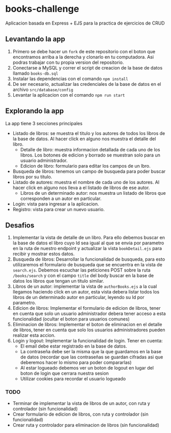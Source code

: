 # books-challenge
Aplicacion basada en Express + EJS para la practica de ejercicios de CRUD

## Levantando la app
1. Primero se debe hacer un `fork` de este repositorio con el boton que encontramos arriba a la derecha y clonarlo en tu computadora. Asi podras trabajar con tu propia version del repositorio.
2. Conectarse a MySQL y correr el script de creacion de la base de datos llamado `books-db.sql`
3. Instalar las dependencias con el comando `npm install`
4. De ser necesario, actualizar las credenciales de la base de datos en el archivo `src/database/config`
5. Levantar la aplicacion con el comando `npm run start`

## Explorando la app
La app tiene 3 secciones principales
* Listado de libros: se muestra el titulo y los autores de todos los libros de la base de datos. Al hacer click en alguno nos muestra el detalle del libro.
  * Detalle de libro: muestra informacion detallada de cada uno de los libros. Los botones de edicion y borrado se muestran solo para un usuario administrador.
  * Edicion de libro: formulario para editar los campos de un lbro.
* Busqueda de libros: tenemos un campo de busqueda para poder buscar libros por su titulo.
* Listado de autores: muestra el nombre de cada uno de los autores. Al hacer click en alguno nos lleva a el listado de libros de ese autor.
  * Libros de un determinado autor: nos muestra un listado de libros que corresponden a un autor en particular.
* Login: vista para ingresar a la aplicacion.
* Registro: vista para crear un nuevo usuario. 

## Desafios
1. Implementar la vista de detalle de un libro. Para ello debemos buscar en la base de datos el libro cuyo Id sea igual al que se envia por parametro en la ruta de nuestro endpoint y actualizar la vista `bookDetail.ejs` para recibir y mostrar estos datos.
2. Busqueda de libros: Desarrollar la funcionalidad de busqueda, para esto utilizaremos el formulario de busqueda que se encuentra en la vista de `search.ejs`. Debemos escuchar las peticiones POST sobre la ruta `/books/search` y con el campo `title` del body buscar en la base de datos los libros que tengan un titulo similar.
3. Libros de un autor: implementar la vista de `authorBooks.ejs` a la cual llegamos haciendo click en un autor, esta vista debera listar todos los libros de un determinado autor en particular, leyendo su Id por parametro.
4. Edicion de libros: Implementar el formulario de edicion de libros, tener en cuenta que solo un usuario administrador debera tener acceso a esta funcionalidad (ocultar el boton para usuarios comunes)
5. Eliminacion de libros: Implementar el boton de eliminacion en el detalle de libros, tener en cuenta que solo los usuarios administradores pueden realizar esta accion.
6. Login y logout: Implementar la funcionalidad de login. Tener en cuenta:
   - El email debe estar registrado en la base de datos.
   - La contraseña debe ser la misma que la que guardamos en la base de datos (recordar que las contraseñas se guardan cifradas asi que deberemos hacer lo mismo para poder compararlas)
   - Al estar logueado debemos ver un boton de logout en lugar del boton de login que cerrara nuestra sesion
   - Utilizar cookies para recordar el usuario logueado


### TODO
- Terminar de implementar la vista de libros de un autor, con ruta y controlador (sin funcionalidad)
- Crear formulario de edicion de libros, con ruta y controlador (sin funcionalidad)
- Crear ruta y controlador para eliminacion de libros (sin funcionalidad)
